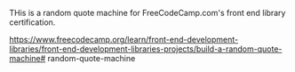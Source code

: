 THis is a random quote machine for FreeCodeCamp.com's front end library certification.

https://www.freecodecamp.org/learn/front-end-development-libraries/front-end-development-libraries-projects/build-a-random-quote-machine#   r a n d o m - q u o t e - m a c h i n e  
 